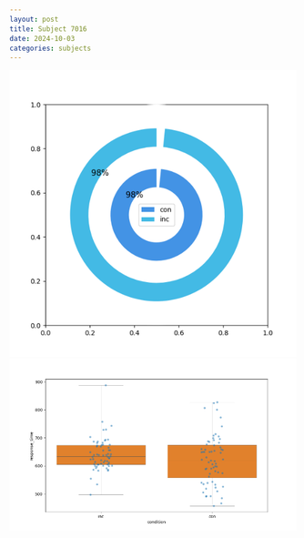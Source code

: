 ```yaml
---
layout: post
title: Subject 7016
date: 2024-10-03
categories: subjects
---
```


![](data/7016/run-2/7016_accuracy_by_condition.png)
![](data/7016/run-2/7016_rt.png)
